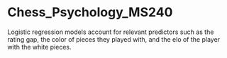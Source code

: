 # Chess_Psychology_MS240
Logistic regression models account for relevant predictors such as the rating gap, the color of pieces they played with, and the elo of the player with the white pieces.
